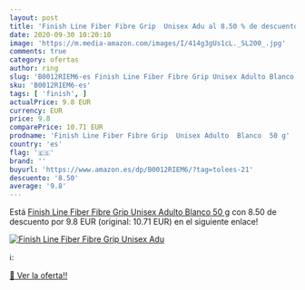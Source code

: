 ```yaml
---
layout: post
title: 'Finish Line Fiber Fibre Grip  Unisex Adu al 8.50 % de descuento'
date: 2020-09-30 10:20:10
image: 'https://m.media-amazon.com/images/I/414g3gUs1cL._SL200_.jpg'
comments: true
category: ofertas
author: ring
slug: 'B0012RIEM6-es Finish Line Fiber Fibre Grip Unisex Adulto Blanco 50 g'
sku: 'B0012RIEM6-es'
tags: [ 'finish', ]
actualPrice: 9.8 EUR
currency: EUR
price: 9.8
comparePrice: 10.71 EUR
prodname: 'Finish Line Fiber Fibre Grip  Unisex Adulto  Blanco  50 g'
country: 'es'
flag: '🇪🇸'
brand: ''
buyurl: 'https://www.amazon.es/dp/B0012RIEM6/?tag=tolees-21'
descuento: '8.50'
average: '9.8'
---
```


Está [Finish Line Fiber Fibre Grip  Unisex Adulto  Blanco  50 g](https://www.amazon.es/dp/B0012RIEM6/?tag=tolees-21) con 8.50 de descuento por 9.8 EUR (original: 10.71 EUR) en el siguiente enlace!

[![Finish Line Fiber Fibre Grip  Unisex Adu](https://m.media-amazon.com/images/I/414g3gUs1cL._SL200_.jpg)](https://www.amazon.es/dp/B0012RIEM6/?tag=tolees-21)

ℹ️:


[🛒 Ver la oferta!!](https://www.amazon.es/dp/B0012RIEM6/?tag=tolees-21)
